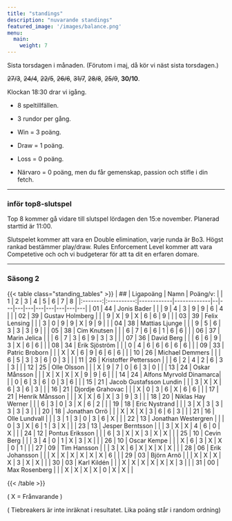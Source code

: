 ```yaml
---
title: "standings"
description: "nuvarande standings"
featured_image: '/images/balance.png'
menu:
  main:
    weight: 7
---
```



Sista torsdagen i månaden. (Förutom i maj, då kör vi näst sista torsdagen.) 

~~27/3~~, ~~24/4~~, ~~22/5~~, ~~26/6~~, ~~31/7~~, ~~28/8~~, ~~25/9~~, **30/10**. 

 Klockan 18:30 drar vi igång.




- 8 speltillfällen. 

- 3 rundor per gång.


- Win = 3 poäng.

- Draw = 1 poäng.

- Loss = 0 poäng.

- Närvaro = 0 poäng, men du får gemenskap, passion och stifle i din fetch. 





------


### inför top8-slutspel

Top 8 kommer gå vidare till slutspel lördagen den 15:e november. Planerad starttid är 11:00. 

Slutspelet kommer att vara en Double elimination, varje runda är Bo3. Högst rankad bestämmer play/draw. Rules Enforcement Level kommer att vara Competetive och och vi budgeterar för att ta dit en erfaren domare. 


------



### Säsong 2
{{< table class="standing_tables" >}}
| ##  | Ligapoäng | Namn | Poäng/v: |   	     | 1 | 2 | 3 | 4 | 5 | 6 | 7 | 8 |
|:-------:|:----------:|------------|-------------|--|---|---|---|---|---|---|---|---|
| 01     | 44         | Jonis Bader 		     | |  | 9 | 4 | 3 | 9 | 9 | 6 | 4 |  |
| 02     | 39         | Gustav Holmberg 	   | |  | 9 | X | 9 | X | 6 | 6 | 9 |  |
| 03     | 39         | Felix Lensing 		   | |  | 3 | 0 | 9 | 9 | X | 9 | 9 |  |
| 04     | 38         | Mattias Ljunge 		   | |  | 9 | 5 | 6 | 3 | 3 | 3 | 9 |  |
| 05     | 38         | Cim Knutsen 		     | |  | 6 | 7 | 6 | 6 | 1 | 6 | 6 |  |
| 06     | 37         | Marin Jelica 		     | |  | 6 | 7 | 3 | 6 | 9 | 3 | 3 |  |
| 07     | 36         | David Berg 		       | |  | 6 | 6 | 9 | 3 | X | 6 | 6 |  |
| 08     | 34         | Erik Sjöström 		   | |  | 0 | 4 | 6 | 6 | 6 | 6 | 6 |  |
| 09     | 33         | Patric Broborn		   | |  | X | X | 6 | 9 | 6 | 6 | 6 |  |
| 10     | 26         | Michael Demmers 	   | |  | 6 | 5 | 3 | 3 | 6 | 0 | 3 |  |
| 11     | 26         | Kristoffer Pettersson 	| |  | 6 | 2 | 4 | 2 | 6 | 3 | 3 |  |
| 12     | 25         | Olle Olsson	 	       | |  | X | 9 | 7 | 0 | 6 | 3 | 0 |  |
| 13     | 24         | Oskar Månsson 	     | |  | X | X | X | X | 9 | 9 | 6 |  |
| 14     | 24         | Alfons Myrvold Dinamarca| |  | 0 | 6 | 3 | 6 | 0 | 3 | 6 |  |
| 15     | 21         | Jacob Gustafsson Lundin | |  | 3 | X | X | 6 | 3 | 6 | 3 |  |
| 16     | 21         | Djordje Grahovac 	   | |  | X | 0 | 3 | 6 | X | 6 | 6 |  |
| 17     | 21         | Henrik Månsson 		   | |  | X | X | 6 | X | 3 | 9 | 3 |  |
| 18     | 20         | Niklas Hay Werner 	 | |  | 6 | 3 | 0 | 3 | X | 6 | 2 |  |
| 19     | 18         | Eric Nystrand 		   | |  | 3 | X | 3 | 3 | 3 | 3 | 3 |  |
| 20     | 18         | Jonathan Orrö 	     | |  | X | X | X | 3 | 6 | 6 | 3 |  |
| 21     | 16         | Olle Lundvall 		   | |  | 3 | 1 | 3 | 0 | 3 | 6 | X |  |
| 22     | 13         | Jonathan Westergren  | |  | 0 | 3 | X | 6 | 1 | 3 | X |  |
| 23     | 13         | Jesper Berntsson 	   | |  | 3 | X | X | 4 | 6 | 0 | X |  |
| 24     | 12         | Pontus Eriksson		   | |  | 6 | 3 | X | X | 3 | X | X |  |
| 25     | 10         | Cevin Berg 		       | |  | 3 | 4 | 0 | 1 | X | 3 | X |  |
| 26     | 10         | Oscar Kempe	 	       | |  | X | 6 | 3 | X | X | 0 | 1 |  |
| 27     | 09         | Tim Hansson 		     | |  | 3 | X | 6 | X | X | X | X |  |
| 28     | 06         | Erik Johansson 	     | |  | X | X | X | X | X | X | 6 |  |
| 29     | 03         | Björn Arnö 	         | |  | X | X | X | X | 3 | X | X |  |
| 30     | 03         | Karl Kildén 	       | |  | X | X | X | X | X | X | 3 |  |
| 31     | 00         | Max Rosenberg 	     | |  | X | X | X | X | 0 | X | X |  |





{{< /table >}}

( X = Frånvarande )

( Tiebreakers är inte inräknat i resultatet. Lika poäng står i random ordning)
